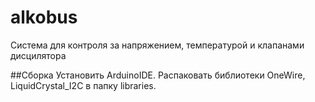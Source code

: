 # alkobus

Система для контроля за напряжением, температурой и клапанами дисцилятора

##Сборка
Установить ArduinoIDE.
Распаковать библиотеки OneWire, LiquidCrystal_I2C в папку libraries.

